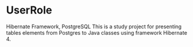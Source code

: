 # UserRole
Hibernate Framework, PostgreSQL
This is a study project for presenting tables elements from Postgres  to Java classes using framework Hibernate 4.
